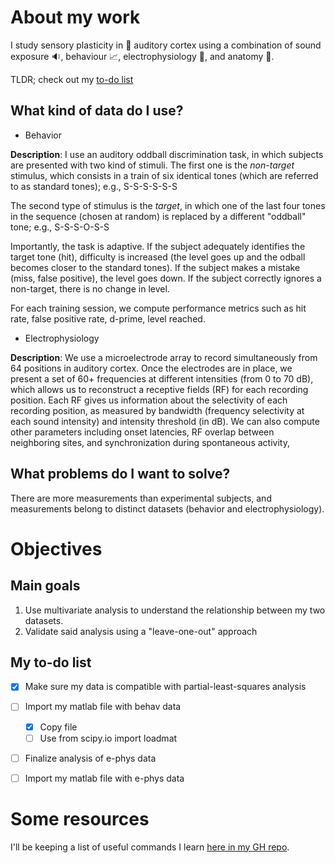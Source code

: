 # About my work
I study sensory plasticity in :rat: auditory cortex using a combination of sound exposure :sound:, behaviour :chart_with_upwards_trend:, electrophysiology :electric_plug:, and anatomy :microscope:.

TLDR; check out my [to-do list](#My-to-do-list)


## What kind of data do I use?
* Behavior

**Description**: I use an auditory oddball discrimination task, in which subjects are presented with two kind of stimuli. The first one is the _non-target_ stimulus, which consists in a train of six identical tones \(which are referred to as standard tones\); e.g., S-S-S-S-S-S 

The second type of stimulus is the _target_, in which one of the last four tones in the sequence \(chosen at random\) is replaced by a different "oddball" tone; e.g., S-S-S-O-S-S

Importantly, the task is adaptive. If the subject adequately identifies the target tone (hit), difficulty is increased (the level goes up and the odball becomes closer to the standard tones). If the subject makes a mistake (miss, false positive), the level goes down. If the subject correctly ignores a non-target, there is no change in level.

For each training session, we compute performance metrics such as hit rate, false positive rate, d-prime, level reached.

* Electrophysiology

**Description**: We use a microelectrode array to record simultaneously from 64 positions in auditory cortex. Once the electrodes are in place, we present a set of 60+ frequencies at different intensities \(from 0 to 70 dB\), which allows us to reconstruct a receptive fields (RF) for each recording position. Each RF gives us information about the selectivity of each recording position, as measured by bandwidth (frequency selectivity at each sound intensity) and intensity threshold (in dB). We can also compute other parameters including onset latencies, RF overlap between neighboring sites, and synchronization during spontaneous activity,

## What problems do I want to solve?

There are more measurements than experimental subjects, and measurements belong to distinct datasets (behavior and electrophysiology). 

# Objectives
## Main goals
1. Use multivariate analysis to understand the relationship between my two datasets. 
2. Validate said analysis using a "leave-one-out" approach


## My to-do list
* [X] Make sure my data is compatible with partial-least-squares analysis

* [ ] Import my matlab file with behav data

    * [X] Copy file
    * [ ] Use from scipy.io import loadmat

* [ ] Finalize analysis of e-phys data

* [ ] Import my matlab file with e-phys data

# Some resources

I'll be keeping a list of useful commands I learn [here in my GH repo](https://github.com/mtl-brainhack-school-2019/Mike_repo/blob/master/Code_snippets.md).
